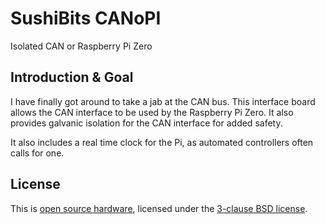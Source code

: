 # SushiBits CANoPI

Isolated CAN or Raspberry Pi Zero

## Introduction & Goal

I have finally got around to take a jab at the CAN bus. This interface board
allows the CAN interface to be used by the Raspberry Pi Zero. It also provides
galvanic isolation for the CAN interface for added safety.

It also includes a real time clock for the Pi, as automated controllers often
calls for one.

## License

This is [open source hardware](http://www.oshwa.org/), licensed under the
[3-clause BSD license](LICENSE.md).
